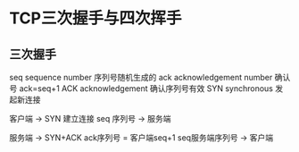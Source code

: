 # TCP三次握手与四次挥手

## 三次握手
seq sequence number 序列号随机生成的
ack acknowledgement number 确认号 ack=seq+1
ACK acknowledgement 确认序列号有效
SYN synchronous 发起新连接

客户端 -> SYN 建立连接 seq 序列号 -> 服务端

服务端 -> SYN+ACK ack序列号 = 客户端seq+1 seq服务端序列号 -> 客户端


